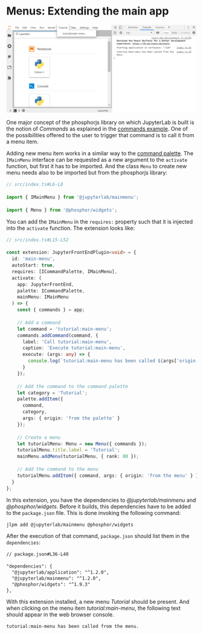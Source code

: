 # Menus: Extending the main app

![New Menu](preview.png)

One major concept of the phosphorjs library on which JupyterLab is built is
the notion of _Commands_ as explained in the [commands example](../commands/README.md).
One of the possibilities offered to the user to trigger that command is to call it from
a menu item.

Adding new menu item works in a similar way to the [command palette](../../command-palette/README.md).
The `IMainMenu` interface can be requested as a new argument to the `activate`
function, but first it has to be imported. And the class `Menu` to create new
menu needs also to be imported but from the phosphorjs library:

```ts
// src/index.ts#L6-L8

import { IMainMenu } from '@jupyterlab/mainmenu';

import { Menu } from '@phosphor/widgets';
```

You can add the `IMainMenu` in the `requires:` property such that it is injected into
the `activate` function. The extension looks like:

```ts
// src/index.ts#L15-L52

const extension: JupyterFrontEndPlugin<void> = {
  id: 'main-menu',
  autoStart: true,
  requires: [ICommandPalette, IMainMenu],
  activate: (
    app: JupyterFrontEnd,
    palette: ICommandPalette,
    mainMenu: IMainMenu
  ) => {
    const { commands } = app;

    // Add a command
    let command = 'tutorial:main-menu';
    commands.addCommand(command, {
      label: 'Call tutorial:main-menu',
      caption: 'Execute tutorial:main-menu',
      execute: (args: any) => {
        console.log(`tutorial:main-menu has been called ${args['origin']}.`);
      }
    });

    // Add the command to the command palette
    let category = 'Tutorial';
    palette.addItem({
      command,
      category,
      args: { origin: 'from the palette' }
    });

    // Create a menu
    let tutorialMenu: Menu = new Menu({ commands });
    tutorialMenu.title.label = 'Tutorial';
    mainMenu.addMenu(tutorialMenu, { rank: 80 });

    // Add the command to the menu
    tutorialMenu.addItem({ command, args: { origin: 'from the menu' } });
  }
};
```

In this extension, you have the dependencies to _@jupyterlab/mainmenu_ and
_@phosphor/widgets_. Before it builds, this dependencies have to be added to the
`package.json` file. This is done invoking the following command:

```bash
jlpm add @jupyterlab/mainmenu @phosphor/widgets
```

After the execution of that command, `package.json` should list them in the
`dependencies`:

```json5
// package.json#L36-L40

"dependencies": {
  "@jupyterlab/application": "^1.2.0",
  "@jupyterlab/mainmenu": "^1.2.0",
  "@phosphor/widgets": "^1.9.3"
},
```

With this extension installed, a new menu _Tutorial_ should be present. And when
clicking on the menu item _tutorial:main-menu_, the following text should appear
in the web browser console.

```
tutorial:main-menu has been called from the menu.
```
